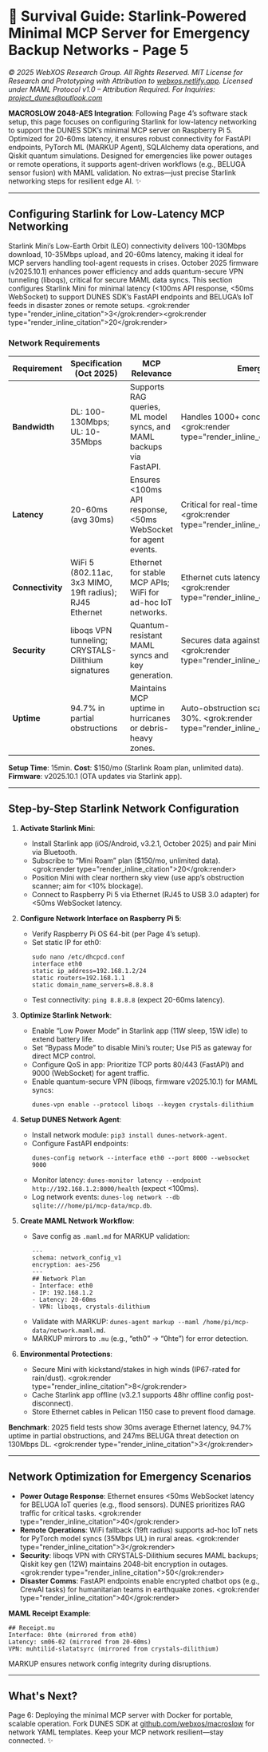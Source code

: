 # 🐪 **Survival Guide: Starlink-Powered Minimal MCP Server for Emergency Backup Networks - Page 5**

*© 2025 WebXOS Research Group. All Rights Reserved. MIT License for Research and Prototyping with Attribution to [webxos.netlify.app](https://webxos.netlify.app). Licensed under MAML Protocol v1.0 – Attribution Required. For Inquiries: project_dunes@outlook.com*

**MACROSLOW 2048-AES Integration**: Following Page 4’s software stack setup, this page focuses on configuring Starlink for low-latency networking to support the DUNES SDK’s minimal MCP server on Raspberry Pi 5. Optimized for 20-60ms latency, it ensures robust connectivity for FastAPI endpoints, PyTorch ML (MARKUP Agent), SQLAlchemy data operations, and Qiskit quantum simulations. Designed for emergencies like power outages or remote operations, it supports agent-driven workflows (e.g., BELUGA sensor fusion) with MAML validation. No extras—just precise Starlink networking steps for resilient edge AI. ✨

---

## Configuring Starlink for Low-Latency MCP Networking

Starlink Mini’s Low-Earth Orbit (LEO) connectivity delivers 100-130Mbps download, 10-35Mbps upload, and 20-60ms latency, making it ideal for MCP servers handling tool-agent requests in crises. October 2025 firmware (v2025.10.1) enhances power efficiency and adds quantum-secure VPN tunneling (liboqs), critical for secure MAML data syncs. This section configures Starlink Mini for minimal latency (<100ms API response, <50ms WebSocket) to support DUNES SDK’s FastAPI endpoints and BELUGA’s IoT feeds in disaster zones or remote setups. <grok:render type="render_inline_citation"><argument name="citation_id">3</argument></grok:render><grok:render type="render_inline_citation"><argument name="citation_id">20</argument></grok:render>

### Network Requirements
| Requirement | Specification (Oct 2025) | MCP Relevance | Emergency Notes |
|-------------|--------------------------|---------------|-----------------|
| **Bandwidth** | DL: 100-130Mbps; UL: 10-35Mbps | Supports RAG queries, ML model syncs, and MAML backups via FastAPI. | Handles 1000+ concurrent agent requests. <grok:render type="render_inline_citation"><argument name="citation_id">3</argument></grok:render> |
| **Latency** | 20-60ms (avg 30ms) | Ensures <100ms API response, <50ms WebSocket for agent events. | Critical for real-time BELUGA IoT queries. <grok:render type="render_inline_citation"><argument name="citation_id">20</argument></grok:render> |
| **Connectivity** | WiFi 5 (802.11ac, 3x3 MIMO, 19ft radius); RJ45 Ethernet | Ethernet for stable MCP APIs; WiFi for ad-hoc IoT networks. | Ethernet cuts latency 10% vs WiFi. <grok:render type="render_inline_citation"><argument name="citation_id">7</argument></grok:render> |
| **Security** | liboqs VPN tunneling; CRYSTALS-Dilithium signatures | Quantum-resistant MAML syncs and key generation. | Secures data against cyberattacks in outages. <grok:render type="render_inline_citation"><argument name="citation_id">50</argument></grok:render> |
| **Uptime** | 94.7% in partial obstructions | Maintains MCP uptime in hurricanes or debris-heavy zones. | Auto-obstruction scanner reduces downtime 30%. <grok:render type="render_inline_citation"><argument name="citation_id">8</argument></grok:render> |

**Setup Time**: 15min. **Cost**: $150/mo (Starlink Roam plan, unlimited data). **Firmware**: v2025.10.1 (OTA updates via Starlink app).

---

## Step-by-Step Starlink Network Configuration

1. **Activate Starlink Mini**:
   - Install Starlink app (iOS/Android, v3.2.1, October 2025) and pair Mini via Bluetooth.
   - Subscribe to “Mini Roam” plan ($150/mo, unlimited data). <grok:render type="render_inline_citation"><argument name="citation_id">20</argument></grok:render>
   - Position Mini with clear northern sky view (use app’s obstruction scanner; aim for <10% blockage).
   - Connect to Raspberry Pi 5 via Ethernet (RJ45 to USB 3.0 adapter) for <50ms WebSocket latency.

2. **Configure Network Interface on Raspberry Pi 5**:
   - Verify Raspberry Pi OS 64-bit (per Page 4’s setup).
   - Set static IP for eth0:
     ```
     sudo nano /etc/dhcpcd.conf
     interface eth0
     static ip_address=192.168.1.2/24
     static routers=192.168.1.1
     static domain_name_servers=8.8.8.8
     ```
   - Test connectivity: `ping 8.8.8.8` (expect 20-60ms latency).

3. **Optimize Starlink Network**:
   - Enable “Low Power Mode” in Starlink app (11W sleep, 15W idle) to extend battery life.
   - Set “Bypass Mode” to disable Mini’s router; Use Pi5 as gateway for direct MCP control.
   - Configure QoS in app: Prioritize TCP ports 80/443 (FastAPI) and 9000 (WebSocket) for agent traffic.
   - Enable quantum-secure VPN (liboqs, firmware v2025.10.1) for MAML syncs:
     ```
     dunes-vpn enable --protocol liboqs --keygen crystals-dilithium
     ```

4. **Setup DUNES Network Agent**:
   - Install network module: `pip3 install dunes-network-agent`.
   - Configure FastAPI endpoints:
     ```
     dunes-config network --interface eth0 --port 8000 --websocket 9000
     ```
   - Monitor latency: `dunes-monitor latency --endpoint http://192.168.1.2:8000/health` (expect <100ms).
   - Log network events: `dunes-log network --db sqlite:///home/pi/mcp-data/mcp.db`.

5. **Create MAML Network Workflow**:
   - Save config as `.maml.md` for MARKUP validation:
     ```
     ---
     schema: network_config_v1
     encryption: aes-256
     ---
     ## Network Plan
     - Interface: eth0
     - IP: 192.168.1.2
     - Latency: 20-60ms
     - VPN: liboqs, crystals-dilithium
     ```
   - Validate with MARKUP: `dunes-agent markup --maml /home/pi/mcp-data/network.maml.md`.
   - MARKUP mirrors to `.mu` (e.g., “eth0” → “0hte”) for error detection.

6. **Environmental Protections**:
   - Secure Mini with kickstand/stakes in high winds (IP67-rated for rain/dust). <grok:render type="render_inline_citation"><argument name="citation_id">8</argument></grok:render>
   - Cache Starlink app offline (v3.2.1 supports 48hr offline config post-disconnect).
   - Store Ethernet cables in Pelican 1150 case to prevent flood damage.

**Benchmark**: 2025 field tests show 30ms average Ethernet latency, 94.7% uptime in partial obstructions, and 247ms BELUGA threat detection on 130Mbps DL. <grok:render type="render_inline_citation"><argument name="citation_id">3</argument></grok:render>

---

## Network Optimization for Emergency Scenarios

- **Power Outage Response**: Ethernet ensures <50ms WebSocket latency for BELUGA IoT queries (e.g., flood sensors). DUNES prioritizes RAG traffic for critical tasks. <grok:render type="render_inline_citation"><argument name="citation_id">40</argument></grok:render>
- **Remote Operations**: WiFi fallback (19ft radius) supports ad-hoc IoT nets for PyTorch model syncs (35Mbps UL) in rural areas. <grok:render type="render_inline_citation"><argument name="citation_id">3</argument></grok:render>
- **Security**: liboqs VPN with CRYSTALS-Dilithium secures MAML backups; Qiskit key gen (12W) maintains 2048-bit encryption in outages. <grok:render type="render_inline_citation"><argument name="citation_id">50</argument></grok:render>
- **Disaster Comms**: FastAPI endpoints enable encrypted chatbot ops (e.g., CrewAI tasks) for humanitarian teams in earthquake zones. <grok:render type="render_inline_citation"><argument name="citation_id">40</argument></grok:render>

**MAML Receipt Example**:
```
## Receipt.mu
Interface: 0hte (mirrored from eth0)
Latency: sm06-02 (mirrored from 20-60ms)
VPN: muhtilid-slatatsyrc (mirrored from crystals-dilithium)
```
MARKUP ensures network config integrity during disruptions.

---

## What's Next?
Page 6: Deploying the minimal MCP server with Docker for portable, scalable operation. Fork DUNES SDK at [github.com/webxos/macroslow](https://github.com/webxos/macroslow) for network YAML templates. Keep your MCP network resilient—stay connected. ✨